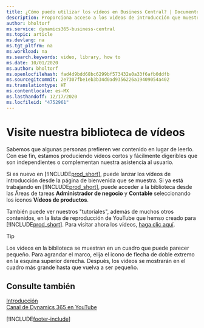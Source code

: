 ```yaml
---
title: ¿Cómo puedo utilizar los vídeos en Business Central? | Documentos de Microsoft
description: Proporciona acceso a los videos de introducción que muestran como realizar tareas comunes.
author: bholtorf
ms.service: dynamics365-business-central
ms.topic: article
ms.devlang: na
ms.tgt_pltfrm: na
ms.workload: na
ms.search.keywords: video, library, how to
ms.date: 10/01/2020
ms.author: bholtorf
ms.openlocfilehash: fad4d9bdd68bc6299bf573432e0a33f6afb0ddfb
ms.sourcegitcommit: 2e7307fbe1eb3b34d0ad9356226a19409054a402
ms.translationtype: HT
ms.contentlocale: es-MX
ms.lasthandoff: 12/17/2020
ms.locfileid: "4752961"
---
```

# <a name="visit-our-video-library"></a>Visite nuestra biblioteca de vídeos

Sabemos que algunas personas prefieren ver contenido en lugar de leerlo. Con ese fin, estamos produciendo vídeos cortos y fácilmente digeribles que son independientes o complementan nuestra asistencia al usuario.  

Si es nuevo en [!INCLUDE[prod_short](includes/prod_short.md)], puede lanzar los vídeos de introducción desde la página de bienvenida que se muestra. Si ya está trabajando en [!INCLUDE[prod_short](includes/prod_short.md)], puede acceder a la biblioteca desde las Áreas de tareas **Administrador de negocio** y **Contable** seleccionando los iconos **Vídeos de productos**.  

También puede ver nuestros "tutoriales", además de muchos otros contenidos, en la lista de reproducción de YouTube que hemso creado para [!INCLUDE[prod_short](includes/prod_short.md)]. Para visitar ahora los vídeos, [haga clic aquí](https://go.microsoft.com/fwlink/?linkid=851533).

> [!Tip]  
> Los vídeos en la biblioteca se muestran en un cuadro que puede parecer pequeño. Para agrandar el marco, elija el icono de flecha de doble extremo en la esquina superior derecha. Después, los videos se mostrarán en el cuadro más grande hasta que vuelva a ser pequeño.

## <a name="see-also"></a>Consulte también

[Introducción](product-get-started.md)  
[Canal de Dynamics 365 en YouTube](https://www.youtube.com/channel/UCJGCg4rB3QSs8y_1FquelBQ)  


[!INCLUDE[footer-include](includes/footer-banner.md)]